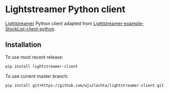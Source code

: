 # Lightstreamer Python client

[Lightstreamer](https://lightstreamer.com/) Python client adapted from [Lightstreamer-example-StockList-client-python](https://github.com/Lightstreamer/Lightstreamer-example-StockList-client-python).

## Installation

To use most recent release:

```bash
pip install lightstreamer-client
```

To use current master branch:

```bash
pip install git+https://github.com/wjszlachta/lightstreamer-client.git
```
